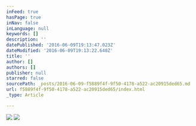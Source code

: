 ```yaml
---
inFeed: true
hasPage: true
inNav: false
inLanguage: null
keywords: []
description: ''
datePublished: '2016-06-09T19:13:47.023Z'
dateModified: '2016-06-09T19:13:22.640Z'
title: ''
author: []
authors: []
publisher: null
starred: false
sourcePath: _posts/2016-06-09-f5889f4f-9f50-4178-a522-ac20915ded65.md
url: f5889f4f-9f50-4178-a522-ac20915ded65/index.html
_type: Article

---
```

![](https://the-grid-user-content.s3-us-west-2.amazonaws.com/6365cdfa-9157-4546-b6e2-551e198e8c91.png)
![](https://the-grid-user-content.s3-us-west-2.amazonaws.com/8cfdeed2-19e6-42c9-b8e4-15af4e78cfd7.png)